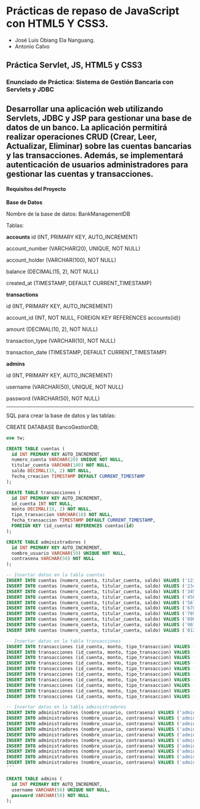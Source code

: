 # Prácticas de repaso de JavaScript con HTML5 Y CSS3.
- José Luis Obiang Ela Nanguang.
- Antonio Calvo

## Práctica Servlet, JS, HTML5 y CSS3
### Enunciado de Práctica: Sistema de Gestión Bancaria con Servlets y JDBC
Desarrollar una aplicación web utilizando Servlets, JDBC y JSP para gestionar una base de datos de un banco. La aplicación permitirá realizar operaciones CRUD (Crear, Leer, Actualizar, Eliminar) sobre las cuentas bancarias y las transacciones. Además, se implementará autenticación de usuarios administradores para gestionar las cuentas y transacciones.
---
#### Requisitos del Proyecto
**Base de Datos**  

Nombre de la base de datos: BankManagementDB

Tablas:

**accounts**
id (INT, PRIMARY KEY, AUTO_INCREMENT)  

account_number (VARCHAR(20), UNIQUE, NOT NULL)  

account_holder (VARCHAR(100), NOT NULL)  

balance (DECIMAL(15, 2), NOT NULL)  

created_at (TIMESTAMP, DEFAULT CURRENT_TIMESTAMP)  

**transactions**  

id (INT, PRIMARY KEY, AUTO_INCREMENT)  

account_id (INT, NOT NULL, FOREIGN KEY REFERENCES accounts(id))  

amount (DECIMAL(10, 2), NOT NULL)  

transaction_type (VARCHAR(10), NOT NULL)  

transaction_date (TIMESTAMP, DEFAULT CURRENT_TIMESTAMP)  

**admins**  

id (INT, PRIMARY KEY, AUTO_INCREMENT)  

username (VARCHAR(50), UNIQUE, NOT NULL)  

password (VARCHAR(50), NOT NULL)  

---
SQL para crear la base de datos y las tablas:

CREATE DATABASE BancoGestionDB;

```sql
use tw;

CREATE TABLE cuentas (
  id INT PRIMARY KEY AUTO_INCREMENT,
  numero_cuenta VARCHAR(20) UNIQUE NOT NULL,
  titular_cuenta VARCHAR(100) NOT NULL,
  saldo DECIMAL(15, 2) NOT NULL,
  fecha_creacion TIMESTAMP DEFAULT CURRENT_TIMESTAMP
);

CREATE TABLE transacciones (
  id INT PRIMARY KEY AUTO_INCREMENT,
  id_cuenta INT NOT NULL,
  monto DECIMAL(10, 2) NOT NULL,
  tipo_transaccion VARCHAR(10) NOT NULL,
  fecha_transaccion TIMESTAMP DEFAULT CURRENT_TIMESTAMP,
  FOREIGN KEY (id_cuenta) REFERENCES cuentas(id)
);

CREATE TABLE administradores (
  id INT PRIMARY KEY AUTO_INCREMENT,
  nombre_usuario VARCHAR(50) UNIQUE NOT NULL,
  contrasena VARCHAR(50) NOT NULL
);

-- Insertar datos en la tabla cuentas
INSERT INTO cuentas (numero_cuenta, titular_cuenta, saldo) VALUES ('1234567890', 'Juan Pérez', 5000.00);
INSERT INTO cuentas (numero_cuenta, titular_cuenta, saldo) VALUES ('2345678901', 'María García', 3000.50);
INSERT INTO cuentas (numero_cuenta, titular_cuenta, saldo) VALUES ('3456789012', 'Carlos Sánchez', 1200.75);
INSERT INTO cuentas (numero_cuenta, titular_cuenta, saldo) VALUES ('4567890123', 'Ana Rodríguez', 9500.00);
INSERT INTO cuentas (numero_cuenta, titular_cuenta, saldo) VALUES ('5678901234', 'Luis Fernández', 870.00);
INSERT INTO cuentas (numero_cuenta, titular_cuenta, saldo) VALUES ('6789012345', 'Marta López', 15000.00);
INSERT INTO cuentas (numero_cuenta, titular_cuenta, saldo) VALUES ('7890123456', 'José Martínez', 2250.25);
INSERT INTO cuentas (numero_cuenta, titular_cuenta, saldo) VALUES ('8901234567', 'Laura González', 3400.00);
INSERT INTO cuentas (numero_cuenta, titular_cuenta, saldo) VALUES ('9012345678', 'Pedro Gómez', 4100.75);
INSERT INTO cuentas (numero_cuenta, titular_cuenta, saldo) VALUES ('0123456789', 'Carmen Díaz', 7600.50);

-- Insertar datos en la tabla transacciones
INSERT INTO transacciones (id_cuenta, monto, tipo_transaccion) VALUES (1, 1500.00, 'depósito');
INSERT INTO transacciones (id_cuenta, monto, tipo_transaccion) VALUES (2, 500.00, 'retiro');
INSERT INTO transacciones (id_cuenta, monto, tipo_transaccion) VALUES (3, 300.00, 'depósito');
INSERT INTO transacciones (id_cuenta, monto, tipo_transaccion) VALUES (4, 1000.00, 'retiro');
INSERT INTO transacciones (id_cuenta, monto, tipo_transaccion) VALUES (5, 250.00, 'depósito');
INSERT INTO transacciones (id_cuenta, monto, tipo_transaccion) VALUES (6, 5000.00, 'depósito');
INSERT INTO transacciones (id_cuenta, monto, tipo_transaccion) VALUES (7, 750.00, 'retiro');
INSERT INTO transacciones (id_cuenta, monto, tipo_transaccion) VALUES (8, 100.00, 'depósito');
INSERT INTO transacciones (id_cuenta, monto, tipo_transaccion) VALUES (9, 2000.00, 'retiro');
INSERT INTO transacciones (id_cuenta, monto, tipo_transaccion) VALUES (10, 500.00, 'depósito');

-- Insertar datos en la tabla administradores
INSERT INTO administradores (nombre_usuario, contrasena) VALUES ('admin1', 'password1');
INSERT INTO administradores (nombre_usuario, contrasena) VALUES ('admin2', 'password2');
INSERT INTO administradores (nombre_usuario, contrasena) VALUES ('admin3', 'password3');
INSERT INTO administradores (nombre_usuario, contrasena) VALUES ('admin4', 'password4');
INSERT INTO administradores (nombre_usuario, contrasena) VALUES ('admin5', 'password5');
INSERT INTO administradores (nombre_usuario, contrasena) VALUES ('admin6', 'password6');
INSERT INTO administradores (nombre_usuario, contrasena) VALUES ('admin7', 'password7');
INSERT INTO administradores (nombre_usuario, contrasena) VALUES ('admin8', 'password8');
INSERT INTO administradores (nombre_usuario, contrasena) VALUES ('admin9', 'password9');
INSERT INTO administradores (nombre_usuario, contrasena) VALUES ('admin10', 'password10');
´´´

CREATE TABLE admins (
  id INT PRIMARY KEY AUTO_INCREMENT,
  username VARCHAR(50) UNIQUE NOT NULL,
  password VARCHAR(50) NOT NULL
);

```
